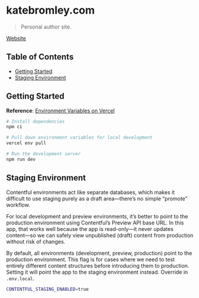 # katebromley.com

> Personal author site.

[Website](https://www.katebromley.com)

<!-- prettier-ignore-start -->
<!-- START doctoc generated TOC please keep comment here to allow auto update -->
<!-- DON'T EDIT THIS SECTION, INSTEAD RE-RUN doctoc TO UPDATE -->
## Table of Contents

- [Getting Started](#getting-started)
- [Staging Environment](#staging-environment)

<!-- END doctoc generated TOC please keep comment here to allow auto update -->
<!-- prettier-ignore-end -->

## Getting Started

**Reference**:
[Environment Variables on Vercel](https://nextjs.org/docs/basic-features/environment-variables#environment-variables-on-vercel)

```sh
# Install dependencies
npm ci

# Pull down environment variables for local development
vercel env pull

# Run the development server
npm run dev
```

## Staging Environment

Contentful environments act like separate databases, which makes it difficult to use staging purely as a draft
area—there’s no simple “promote” workflow.

For local development and preview environments, it’s better to point to the production environment using Contentful’s
Preview API base URL. In this app, that works well because the app is read-only—it never updates content—so we can
safely view unpublished (draft) content from production without risk of changes.

By default, all environments (development, preview, production) point to the production environment. This flag is for
cases where we need to test entirely different content structures before introducing them to production. Setting it will
point the app to the staging environment instead. Override in `.env.local`.

```sh
CONTENTFUL_STAGING_ENABLED=true
```
